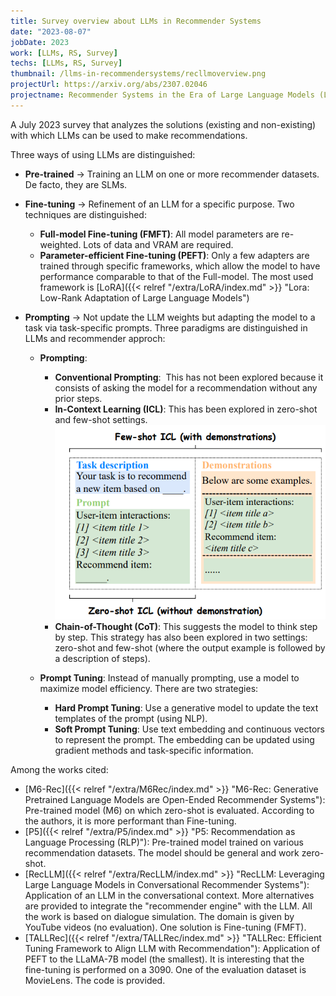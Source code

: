 ```yaml
---
title: Survey overview about LLMs in Recommender Systems 
date: "2023-08-07"
jobDate: 2023
work: [LLMs, RS, Survey]
techs: [LLMs, RS, Survey]
thumbnail: /llms-in-recommendersystems/recllmoverview.png
projectUrl: https://arxiv.org/abs/2307.02046
projectname: Recommender Systems in the Era of Large Language Models (LLMs)
---
```


A July 2023 survey that analyzes the solutions (existing and non-existing) with which LLMs can be used to make recommendations.

Three ways of using LLMs are distinguished:

- **Pre-trained** → Training an LLM on one or more recommender datasets. De facto, they are SLMs.

- **Fine-tuning** → Refinement of an LLM for a specific purpose. Two techniques are distinguished:
    - **Full-model Fine-tuning (FMFT)**: All model parameters are re-weighted. Lots of data and VRAM are required.
    - **Parameter-efficient Fine-tuning (PEFT)**: Only a few adapters are trained through specific frameworks, which allow the model to have performance comparable to that of the Full-model. The most used framework is [LoRA]({{< relref "/extra/LoRA/index.md" >}} "Lora: Low-Rank Adaptation of Large Language Models")

- **Prompting** → Not update the LLM weights but adapting the model to a task via task-specific prompts. Three paradigms are distinguished in LLMs and recommender approch:

	- **Prompting**: 

		- **Conventional Prompting**:  This has not been explored because it consists of asking the model for a recommendation without any prior steps.
		- **In-Context Learning (ICL)**: This has been explored in zero-shot and few-shot settings.
			![Zero and Few Shot Learning](zeroFew-shot.png)
		- **Chain-of-Thought (CoT)**: This suggests the model to think step by step. This strategy has also been explored in two settings: zero-shot and few-shot (where the output example is followed by a description of steps).
	
    - **Prompt Tuning**: Instead of manually prompting, use a model to maximize model efficiency. There are two strategies:

		- **Hard Prompt Tuning**: Use a generative model to update the text templates of the prompt (using NLP).
		- **Soft Prompt Tuning**: Use text embedding and continuous vectors to represent the prompt. The embedding can be updated using gradient methods and task-specific information.

Among the works cited:

- [M6-Rec]({{< relref "/extra/M6Rec/index.md" >}} "M6-Rec: Generative Pretrained Language Models are Open-Ended Recommender Systems"): Pre-trained model (M6) on which zero-shot is evaluated. According to the authors, it is more performant than Fine-tuning.
- [P5]({{< relref "/extra/P5/index.md" >}} "P5: Recommendation as Language Processing (RLP)"): Pre-trained model trained on various recommendation datasets. The model should be general and work zero-shot.
- [RecLLM]({{< relref "/extra/RecLLM/index.md" >}} "RecLLM: Leveraging Large Language Models in Conversational Recommender Systems"): Application of an LLM in the conversational context. More alternatives are provided to integrate the "recommender engine" with the LLM. All the work is based on dialogue simulation. The domain is given by YouTube videos (no evaluation). One solution is Fine-tuning (FMFT).
- [TALLRec]({{< relref "/extra/TALLRec/index.md" >}} "TALLRec: Efficient Tuning Framework to Align LLM with Recommendation"): Application of PEFT to the LLaMA-7B model (the smallest). It is interesting that the fine-tuning is performed on a 3090. One of the evaluation dataset is MovieLens. The code is provided.
